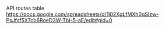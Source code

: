 API routes table
https://docs.google.com/spreadsheets/d/1l02XgLfMXh0qSlzw-PsJfsf5X7cb6RoeD3W-TbH5-aE/edit#gid=0
